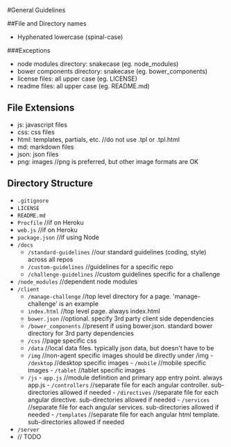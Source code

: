 #General Guidelines

##File and Directory names
- Hyphenated lowercase (spinal-case)

###Exceptions
- node modules directory: snakecase (eg. node_modules)
- bower components directory: snakecase (eg. bower_components)
- license files: all upper case (eg. LICENSE)
- readme files: all upper case (eg. README.md)

## File Extensions
- js: javascript files
- css: css files
- html: templates, partials, etc. //do not use .tpl or .tpl.html
- md: markdown files
- json: json files
- png: images //png is preferred, but other image formats are OK

## Directory Structure
- `.gitignore`
- `LICENSE`
- `README.md`
- `Procfile` //if on Heroku
- `web.js` //if on Heroku
- `package.json` //if using Node
- `/docs`
	- `/standard-guidelines` //our standard guidelines (coding, style) across all repos
	- `/custom-guidelines` //guidelines for a specific repo
	- `/challenge-guidelines` //custom guidelines specific for a challenge
- `/node_modules` //dependent node modules
- `/client`
	- `/manage-challenge` //top level directory for a page. 'manage-challenge' is an example
  - `index.html` //top level page. always index.html
  - `bower.json` //optional. specify 3rd party client side dependencies
  - `/bower_components` //present if using bower.json. standard bower directory for 3rd party dependencies
  - `/css` //page specific css
  - `/data` //local data files. typically json data, but doesn't have to be
  - `/img` //non-agent specific images should be directly under /img
		- `/desktop` //desktop specific images
		- `/mobile` //mobile specific images
		- `/tablet` //tablet specific images
  - `/js`
		- `app.js` //module definition and primary app entry point. always app.js
		- `/controllers` //separate file for each angular controller. sub-directories allowed if needed
		- `/directives` //separate file for each angular directive. sub-directories allowed if needed
		- `/services` //separate file for each angular services. sub-directories allowed if needed
		- `/templates`  //separate file for each angular html template. sub-directories allowed if needed
- `/server`
 - // TODO
